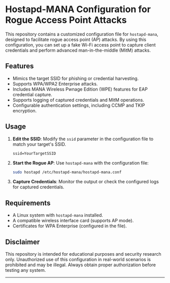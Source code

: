# Hostapd-MANA Configuration for Rogue Access Point Attacks

This repository contains a customized configuration file for `hostapd-mana`, designed to facilitate rogue access point (AP) attacks. By using this configuration, you can set up a fake Wi-Fi access point to capture client credentials and perform advanced man-in-the-middle (MitM) attacks. 

## Features
- Mimics the target SSID for phishing or credential harvesting.
- Supports WPA/WPA2 Enterprise attacks.
- Includes MANA Wireless Pwnage Edition (WPE) features for EAP credential capture.
- Supports logging of captured credentials and MitM operations.
- Configurable authentication settings, including CCMP and TKIP encryption.

## Usage
1. **Edit the SSID**:
   Modify the `ssid` parameter in the configuration file to match your target's SSID.
   ```plaintext
   ssid=YourTargetSSID
   ```

2. **Start the Rogue AP**:
   Use `hostapd-mana` with the configuration file:
   ```bash
   sudo hostapd /etc/hostapd-mana/hostapd-mana.conf
   ```

3. **Capture Credentials**:
   Monitor the output or check the configured logs for captured credentials.

## Requirements
- A Linux system with `hostapd-mana` installed.
- A compatible wireless interface card (supports AP mode).
- Certificates for WPA Enterprise (configured in the file).

## Disclaimer
This repository is intended for educational purposes and security research only. Unauthorized use of this configuration in real-world scenarios is prohibited and may be illegal. Always obtain proper authorization before testing any system.

---
